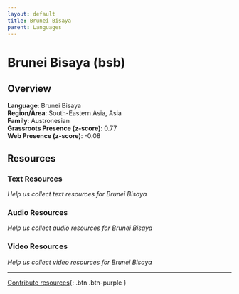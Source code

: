 ```yaml
---
layout: default
title: Brunei Bisaya
parent: Languages
---
```


# Brunei Bisaya (bsb)

## Overview

**Language**: Brunei Bisaya  
**Region/Area**: South-Eastern Asia, Asia  
**Family**: Austronesian  
**Grassroots Presence (z-score)**: 0.77  
**Web Presence (z-score)**: -0.08  

## Resources

### Text Resources
*Help us collect text resources for Brunei Bisaya*

### Audio Resources
*Help us collect audio resources for Brunei Bisaya*

### Video Resources
*Help us collect video resources for Brunei Bisaya*

---

[Contribute resources](https://forms.office.com/e/1SfLJx3u1r){: .btn .btn-purple }
